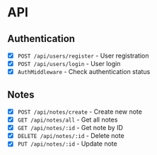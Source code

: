 # API

## Authentication

- [x] `POST /api/users/register` - User registration
- [x] `POST /api/users/login` - User login
- [x] `AuthMiddleware` - Check authentication status

## Notes

- [x] `POST /api/notes/create` - Create new note
- [x] `GET /api/notes/all` - Get all notes
- [x] `GET /api/notes/:id` - Get note by ID
- [x] `DELETE /api/notes/:id` - Delete note
- [x] `PUT /api/notes/:id` - Update note
